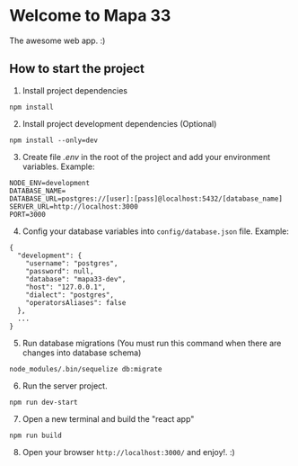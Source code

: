 # Welcome to Mapa 33

The awesome web app. :)


## How to start the project

1. Install project dependencies

`npm install`

2. Install project development dependencies (Optional)

`npm install --only=dev`

3. Create file *.env* in the root of the project and add your environment variables. Example:

```
NODE_ENV=development
DATABASE_NAME=
DATABASE_URL=postgres://[user]:[pass]@localhost:5432/[database_name]
SERVER_URL=http://localhost:3000
PORT=3000
```

4. Config your database variables into `config/database.json` file. Example:

```
{
  "development": {
    "username": "postgres",
    "password": null,
    "database": "mapa33-dev",
    "host": "127.0.0.1",
    "dialect": "postgres",
    "operatorsAliases": false
  },
  ...
}
```

5. Run database migrations (You must run this command when there are changes into database schema)

`node_modules/.bin/sequelize db:migrate`

6. Run the server project.

`npm run dev-start`

7. Open a new terminal and build the "react app"

`npm run build`

8. Open your browser `http://localhost:3000/` and enjoy!. :)
